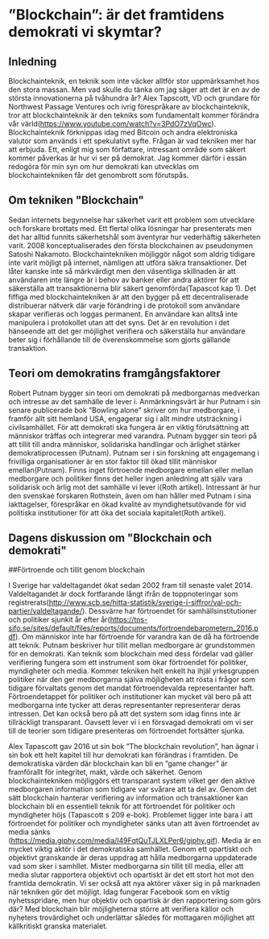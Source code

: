 
# ”Blockchain”: är det framtidens demokrati vi skymtar?

## Inledning

Blockchainteknik, en teknik som inte väcker alltför stor uppmärksamhet hos den stora massan. Men vad skulle du tänka om jag säger att det är en av de största innovationerna på tvåhundra år? Alex Tapscott, VD och grundare för Northwest Passage Ventures och ivrig förespråkare av blockchainteknik, tror att blockchainteknik är den tekniks som fundamentalt kommer förändra vår värld(https://www.youtube.com/watch?v=3PdO7zVqOwc). Blockchainteknik förknippas idag med Bitcoin och andra elektroniska valutor som används i ett spekulativt syfte. Frågan är vad tekniken mer har att erbjuda. Ett, enligt mig som författare, intressant område som säkert kommer påverkas är hur vi ser på demokrat. Jag kommer därför i essän redogöra för min syn om hur demokrati kan utvecklas om blockchaintekniken får det genombrott som förutspås.

## Om tekniken "Blockchain"

Sedan internets begynnelse har säkerhet varit ett problem som utvecklare och forskare brottats med. Ett flertal olika lösningar har presenterats men det har alltid funnits säkerhetshål som äventyrar hur vederhäftig säkerheten varit. 2008 konceptualiserades den första blockchainen av pseudonymen Satoshi Nakamoto. Blockchaintekniken möjliggör något som aldrig tidigare inte varit möjligt på internet, nämligen att utföra säkra transaktioner. Det låter kanske inte så märkvärdigt men den väsentliga skillnaden är att användaren inte längre är i behov av banker eller andra aktörer för att säkerställa att transaktionerna blir säkert genomförda(Tapascot kap 1). Det fiffiga med blockchaintekniken är att den bygger på ett decentraliserade distribuerar nätverk där varje förändring i de protokoll som användare skapar verifieras och loggas permanent. En användare kan alltså inte manipulera i protokollet utan att det syns. Det är en revolution i det hänseende att det ger möjlighet verifiera och säkerställa hur användare beter sig i förhållande till de överenskommelse som gjorts gällande transaktion.   

## Teori om demokratins framgångsfaktorer 

Robert Putnam bygger sin teori om demokrati på medborgarnas medverkan och intresse av det samhälle de lever i. Anmärkningsvärt är hur Putnam i sin senare publicerade bok ”Bowling alone” skriver om hur medborgare, i framför allt sitt hemland USA, engagerar sig i allt mindre utsträckning i civilsamhället. För att demokrati ska fungera är en viktig förutsättning att människor träffas och integrerar med varandra. Putnam bygger sin teori på att tillit till andra människor, solidariska handlingar och ärlighet stärker demokratiprocessen (Putnam). Putnam ser i sin forskning att engagemang i frivilliga organisationer är en stor faktor till ökad tillit människor emellan(Putnam). Finns inget förtroende medborgare emellan eller mellan medborgare och politiker finns det heller ingen anledning att själv vara solidarisk och ärlig mot det samhälle vi lever i(Roth artikel). Intressant är hur den svenskaé forskaren Rothstein, även om han håller med Putnam i sina iakttagelser, förespråkar en ökad kvalité av myndighetsutövande för vid politiska institutioner för att öka det sociala kapitalet(Roth artikel). 


## Dagens diskussion om "Blockchain och demokrati"

##Förtroende och tillit genom blockchain

I Sverige har valdeltagandet ökat sedan 2002 fram till senaste valet 2014. Valdeltagandet är dock fortfarande långt ifrån de toppnoteringar som registrerats(http://www.scb.se/hitta-statistik/sverige-i-siffror/val-och-partier/valdeltagande/). Dessvärre har förtroendet för samhällsinstitutioner och politiker sjunkit år efter år(https://tns-sifo.se/sites/default/files/reports/documents/fortroendebarometern_2016.pdf). Om människor inte har förtroende för varandra kan de då ha förtroende att teknik. Putnam beskriver hur tillit mellan medborgare är grundstommen för en demokrati. Kan teknik som blockchain med dess fördelar vad gäller verifiering fungera som ett instrument som ökar förtroendet för politiker, myndigheter och media. Kommer tekniken helt enkelt ha ihjäl yrkesgruppen politiker när den ger medborgarna själva möjligheten att rösta i frågor som tidigare förvaltats genom det mandat förtroendevalda representanter haft. Förtroendetappet för politiker och institutioner kan mycket väl bero på att medborgarna inte tycker att deras representanter representerar deras intressen. Det kan också bero på att det system som idag finns inte är tillräckligt transparant. Oavsett lever vi i en försvagad demokrati om vi ser till de teorier som tidigare presenteras om förtroendet fortsätter sjunka. 

Alex Tapascott gav 2016 ut sin bok ”The blockchain revolution”, han ägnar i sin bok ett helt kapitel till hur demokrati kan förändras i framtiden. De demokratiska värden där blockchain kan bli en ”game changer” är framförallt för integritet, makt, värde och säkerhet. Genom blockchaintekniken möjliggörs ett transparant system vilket ger den aktive medborgaren information som tidigare var svårare att ta del av. Genom det sätt blockchain hanterar verifiering av information och transaktioner kan blockchain bli en essentiell teknik för att förtroendet för politiker och myndigheter höjs (Tapascott s 209 e-bok). Problemet ligger inte bara i att förtroendet för politiker och myndigheter sänks utan att även förtroendet av media sänks (https://media.giphy.com/media/l49FqtQuTJLXLPer6/giphy.gif). Media är en mycket viktig aktör i det demokratiska samhället. Genom ett opartiskt och objektivt granskande är deras uppdrag att hålla medborgarna uppdaterade vad som sker i samhllet. Mister medborgarna sin tillit till media, eller att media slutar rapportera objektivt och opartiskt är det ett stort hot mot den framtida demokratin. Vi ser också att nya aktörer växer sig in på marknaden när tekniken gör det möjligt. Idag fungerar Facebook som en viktig nyhetsspridare, men hur objektiv och opartisk är den rapportering som görs där? Med blockchain blir möjligheterna större att verifiera källor och nyheters trovärdighet och underlättar således för mottagaren möjlighet att källkritiskt granska materialet.


